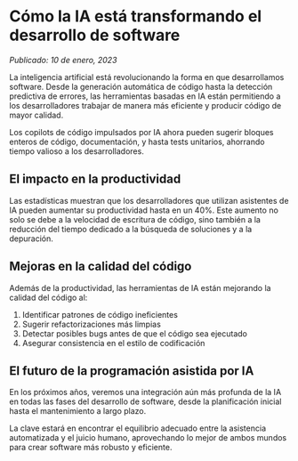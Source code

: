 # Cómo la IA está transformando el desarrollo de software

*Publicado: 10 de enero, 2023*

La inteligencia artificial está revolucionando la forma en que desarrollamos software. Desde la generación automática de código hasta la detección predictiva de errores, las herramientas basadas en IA están permitiendo a los desarrolladores trabajar de manera más eficiente y producir código de mayor calidad.

Los copilots de código impulsados por IA ahora pueden sugerir bloques enteros de código, documentación, y hasta tests unitarios, ahorrando tiempo valioso a los desarrolladores.

## El impacto en la productividad

Las estadísticas muestran que los desarrolladores que utilizan asistentes de IA pueden aumentar su productividad hasta en un 40%. Este aumento no solo se debe a la velocidad de escritura de código, sino también a la reducción del tiempo dedicado a la búsqueda de soluciones y a la depuración.

## Mejoras en la calidad del código

Además de la productividad, las herramientas de IA están mejorando la calidad del código al:

1. Identificar patrones de código ineficientes
2. Sugerir refactorizaciones más limpias
3. Detectar posibles bugs antes de que el código sea ejecutado
4. Asegurar consistencia en el estilo de codificación

## El futuro de la programación asistida por IA

En los próximos años, veremos una integración aún más profunda de la IA en todas las fases del desarrollo de software, desde la planificación inicial hasta el mantenimiento a largo plazo.

La clave estará en encontrar el equilibrio adecuado entre la asistencia automatizada y el juicio humano, aprovechando lo mejor de ambos mundos para crear software más robusto y eficiente.